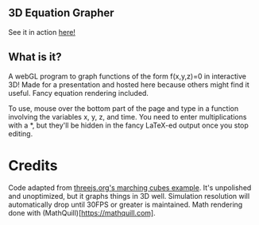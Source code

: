 ## 3D Equation Grapher

See it in action [here!](https://zsteinberg.github.io/3DGrapher)

## What is it?
A webGL program to graph functions of the form f(x,y,z)=0 in interactive 3D! Made for a presentation and hosted here because others might find it useful. Fancy equation rendering included.

To use, mouse over the bottom part of the page and type in a function involving the variables x, y, z, and time. You need to enter multiplications with a *, but they'll be hidden in the fancy LaTeX-ed output once you stop editing.

# Credits

Code adapted from [threejs.org's marching cubes example](https://threejs.org/examples/webgl_marchingcubes.html). It's unpolished and unoptimized, but it graphs things in 3D well. Simulation resolution will automatically drop until 30FPS or greater is maintained. Math rendering done with (MathQuill)[https://mathquill.com].

